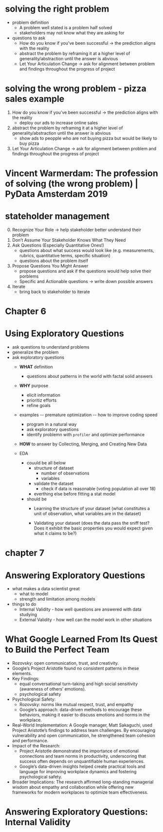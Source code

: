 # solving the right problem
- problem definition
    - A problem well stated is a problem half solved
    - stakeholders may not know what they are asking for
- questions to ask
    - How do you know if you’ve been successful  -> the prediction aligns with the reality
    - abstract the problem by reframing it at a higher level of generality/abstraction until the answer is abvious
    - Let Your Articulation Change -> ask for alignment between problem and findings throughout the progress of project

# solving the wrong problem - pizza sales example
1. How do you know if you’ve been successful  -> the prediction aligns with the reality
    - deploy our ads to increase online sales
2. abstract the problem by reframing it at a higher level of generality/abstraction until the answer is abvious
    - show ads to peopple who are not buying pizza but would be likely to buy pizza
3. Let Your Articulation Change -> ask for alignment between problem and findings throughout the progress of project

# Vincent Warmerdam: The profession of solving (the wrong problem) | PyData Amsterdam 2019


# stateholder management
0. Recognize Your Role -> help stakeholder better understand their problem
1. Don’t Assume Your Stakeholder Knows What They Need
2. Ask Questions (Especially Quantitative Ones!)
    - questions about what success would look like (e.g. measurements, rubrics, quantitative terms, specific situation)
    - questions about the problem itself
3. Propose Questions You Might Answer
    - propose questions and ask if the questions would help solve their porblems
    - Specific and Actionable questions -> write down possible answers
4. Iterate
    - bring back to stakeholder to iterate

# Chapter 6
# Using Exploratory Questions
- ask questions to understand problems
- generalize the problem
- ask exploratory questions
    - __WHAT__ definition
        - questions about patterns in the world with factal solid answers
    - __WHY__ purpose
        - elicit information
        - prioritiz efforts 
        - refine goals
    - examples -- premature optimization -- how to improve coding speed
        - program in a natural way
        - ask exploratory questions
        - identify problemn with `profiler` and optimize performance
    - __HOW__ to answer by Collecting, Merging, and Creating New Data
    
    - EDA
        - couuld be all below
            - structure of dataset
                - number of observations
                - variables
            - validate the dataset
                - check if data is reasonable (voting population all over 18)
            - everthing else before fitting a stat model
        - should be
            - Learning the structure of your dataset (what constitutes a unit of observation, what variables are in the dataset)

            - Validating your dataset (does the data pass the sniff test? Does it exhibit the basic properties you would expect given what it claims to be?)

# chapter 7
# Answering Exploratory Questions

- what makes a data scientist great
    - what to model
    - strength and limitation among models
- things to do
    - Internal Validity - how well questions are answered with data studying
    - External Validity - how well can the model work in other situations

# What Google Learned From Its Quest to Build the Perfect Team
- Rozovsky: open communication, trust, and creativity.
- Google’s Project Aristotle found no consistent patterns in these elements.
- Key Findings:
    - equal conversational turn-taking and high social sensitivity (awareness of others’ emotions).
    - psychological safety
- Psychological Safety:
    - Rozovsky: norms like mutual respect, trust, and empathy
    - Google’s approach: data-driven methods to encourage these behaviors, making it easier to discuss emotions and norms in the workplace.
- Real-World Implementation: A Google manager, Matt Sakaguchi, used Project Aristotle’s findings to address team challenges. By encouraging vulnerability and open communication, he strengthened team cohesion and performance.
- Impact of the Research: 
    - Project Aristotle demonstrated the importance of emotional connections and team norms in productivity, underscoring that success often depends on unquantifiable human experiences.
    - Google’s data-driven insights helped create practical tools and language for improving workplace dynamics and fostering psychological safety.
- Broader Implications: The research affirmed long-standing managerial wisdom about empathy and collaboration while offering new frameworks for modern workplaces to optimize team effectiveness.

# Answering Exploratory Questions: Internal Validity
